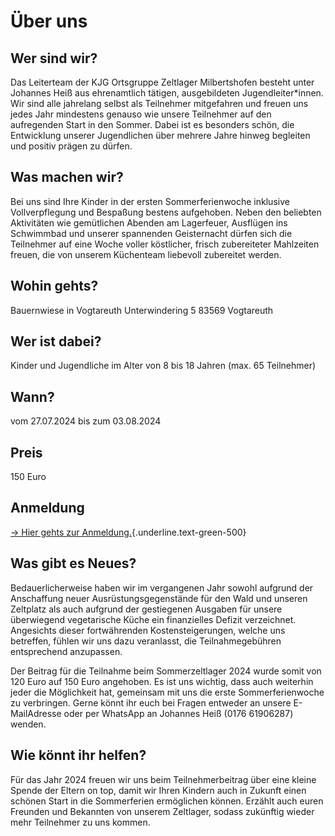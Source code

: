 # Über uns
## Wer sind wir?

Das Leiterteam der KJG Ortsgruppe
Zeltlager Milbertshofen besteht unter
Johannes Heiß aus ehrenamtlich
tätigen, ausgebildeten
Jugendleiter\*innen. Wir sind alle
jahrelang selbst als Teilnehmer
mitgefahren und freuen uns jedes Jahr
mindestens genauso wie unsere
Teilnehmer auf den aufregenden Start
in den Sommer. Dabei ist es besonders
schön, die Entwicklung unserer
Jugendlichen über mehrere Jahre
hinweg begleiten und positiv prägen zu
dürfen.

## Was machen wir?

Bei uns sind Ihre Kinder in der
ersten Sommerferienwoche
inklusive Vollverpflegung und
Bespaßung bestens aufgehoben.
Neben den beliebten Aktivitäten
wie gemütlichen Abenden am
Lagerfeuer, Ausflügen ins
Schwimmbad und unserer
spannenden Geisternacht dürfen
sich die Teilnehmer auf eine Woche
voller köstlicher, frisch
zubereiteter Mahlzeiten freuen, die
von unserem Küchenteam liebevoll
zubereitet werden.

## Wohin gehts?

Bauernwiese in Vogtareuth
Unterwindering 5
83569 Vogtareuth

## Wer ist dabei?

Kinder und Jugendliche im Alter
von 8 bis 18 Jahren
(max. 65 Teilnehmer)

## Wann?

vom 27.07.2024 bis zum
03.08.2024

## Preis

150 Euro

## Anmeldung

[→ Hier gehts zur Anmeldung.](/anmeldung){.underline.text-green-500}

## Was gibt es Neues?

Bedauerlicherweise haben wir im vergangenen Jahr sowohl aufgrund der
Anschaffung neuer Ausrüstungsgegenstände für den Wald und unseren
Zeltplatz als auch aufgrund der gestiegenen Ausgaben für unsere überwiegend
vegetarische Küche ein finanzielles Defizit verzeichnet. Angesichts dieser
fortwährenden Kostensteigerungen, welche uns betreffen, fühlen wir uns dazu
veranlasst, die Teilnahmegebühren entsprechend anzupassen.

Der Beitrag für die Teilnahme beim Sommerzeltlager 2024 wurde somit von
120 Euro auf 150 Euro angehoben. Es ist uns wichtig, dass auch weiterhin jeder
die Möglichkeit hat, gemeinsam mit uns die erste Sommerferienwoche zu
verbringen. Gerne könnt ihr euch bei Fragen entweder an unsere E-MailAdresse oder per WhatsApp an Johannes Heiß (0176 61906287) wenden.

## Wie könnt ihr helfen?

Für das Jahr 2024 freuen wir
uns beim Teilnehmerbeitrag über
eine kleine Spende der Eltern on
top, damit wir Ihren Kindern
auch in Zukunft einen schönen
Start in die Sommerferien
ermöglichen können.
Erzählt auch euren Freunden
und Bekannten von unserem
Zeltlager, sodass zukünftig
wieder mehr Teilnehmer zu uns
kommen.
